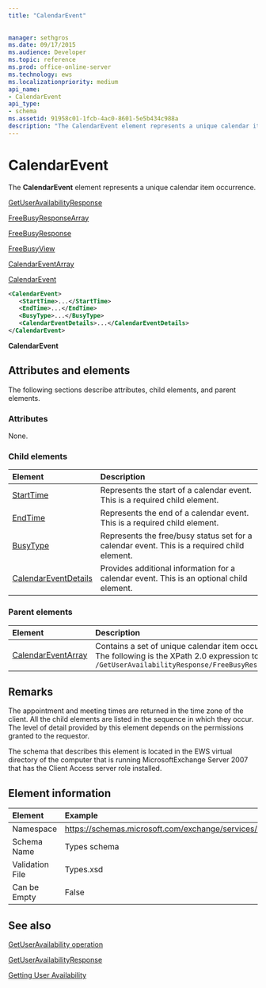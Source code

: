 ```yaml
---
title: "CalendarEvent"
 
 
manager: sethgros
ms.date: 09/17/2015
ms.audience: Developer
ms.topic: reference
ms.prod: office-online-server
ms.technology: ews
ms.localizationpriority: medium
api_name:
- CalendarEvent
api_type:
- schema
ms.assetid: 91958c01-1fcb-4ac0-8601-5e5b434c988a
description: "The CalendarEvent element represents a unique calendar item occurrence."
---
```


# CalendarEvent

The **CalendarEvent** element represents a unique calendar item occurrence. 
  
[GetUserAvailabilityResponse](getuseravailabilityresponse.md)
  
[FreeBusyResponseArray](freebusyresponsearray.md)
  
[FreeBusyResponse](freebusyresponse.md)
  
[FreeBusyView](freebusyview.md)
  
[CalendarEventArray](calendareventarray.md)
  
[CalendarEvent](calendarevent.md)
  
```xml
<CalendarEvent>
   <StartTime>...</StartTime>
   <EndTime>...</EndTime>
   <BusyType>...</BusyType>
   <CalendarEventDetails>...</CalendarEventDetails>
</CalendarEvent>
```

 **CalendarEvent**
## Attributes and elements

The following sections describe attributes, child elements, and parent elements.
  
### Attributes

None.
  
### Child elements

|**Element**|**Description**|
|:-----|:-----|
|[StartTime](starttime.md) <br/> |Represents the start of a calendar event. This is a required child element.  <br/> |
|[EndTime](endtime.md) <br/> |Represents the end of a calendar event. This is a required child element.  <br/> |
|[BusyType](busytype.md) <br/> |Represents the free/busy status set for a calendar event. This is a required child element.  <br/> |
|[CalendarEventDetails](calendareventdetails.md) <br/> |Provides additional information for a calendar event. This is an optional child element.  <br/> |
   
### Parent elements

|**Element**|**Description**|
|:-----|:-----|
|[CalendarEventArray](calendareventarray.md) <br/> |Contains a set of unique calendar item occurrences that represent the requested user's availability.  <br/> The following is the XPath 2.0 expression to this element:  <br/>  `/GetUserAvailabilityResponse/FreeBusyResponseArray/FreeBusyResponse/FreeBusyView/CalendarEventArray` <br/> |
   
## Remarks

The appointment and meeting times are returned in the time zone of the client. All the child elements are listed in the sequence in which they occur. The level of detail provided by this element depends on the permissions granted to the requestor.
  
The schema that describes this element is located in the EWS virtual directory of the computer that is running MicrosoftExchange Server 2007 that has the Client Access server role installed.
  
## Element information

| Element | Example |
|:-----|:-----|
|Namespace  <br/> |https://schemas.microsoft.com/exchange/services/2006/types  <br/> |
|Schema Name  <br/> |Types schema  <br/> |
|Validation File  <br/> |Types.xsd  <br/> |
|Can be Empty  <br/> |False  <br/> |
   
## See also



[GetUserAvailability operation](getuseravailability-operation.md)
  
[GetUserAvailabilityResponse](getuseravailabilityresponse.md)


[Getting User Availability](https://msdn.microsoft.com/library/d4133fcb-9b0f-4e6b-aadf-a389da83516a%28Office.15%29.aspx)

